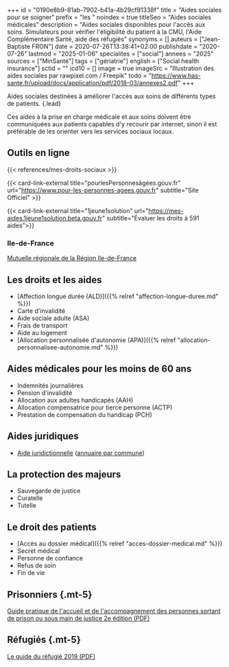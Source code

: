 +++
id = "0190e8b9-81ab-7902-b41a-4b29cf91338f"
title = "Aides sociales pour se soigner"
prefix = "les "
noindex = true
titleSeo = "Aides sociales médicales"
description = "Aides sociales disponibles pour l'accès aux soins. Simulateurs pour vérifier l'éligibilité du patient à la CMU, l'Aide Complémentaire Santé, aide des réfugiés"
synonyms = []
auteurs = ["Jean-Baptiste FRON"]
date = 2020-07-26T13:38:41+02:00
publishdate = "2020-07-26"
lastmod = "2025-01-06"
specialites = ["social"]
annees = "2025"
sources = ["MinSanté"]
tags = ["gériatrie"]
english = ["Social health insurance"]
sctid = ""
icd10 = []
image = true
imageSrc = "Illustration des aides sociales par rawpixel.com / Freepik"
todo = "https://www.has-sante.fr/upload/docs/application/pdf/2018-03/annexes2.pdf"
+++

Aides sociales destinées à améliorer l'accès aux soins de différents types de patients.
{.lead}

Ces aides à la prise en charge médicale et aux soins doivent être communiquées aux patients capables d'y recourir par internet, sinon il est préférable de les orienter vers les services sociaux locaux.

## Outils en ligne

{{< references/mes-droits-sociaux >}}

{{< card-link-external title="pourlesPersonnesâgées.gouv.fr" url="https://www.pour-les-personnes-agees.gouv.fr" subtitle="Site Officiel" >}}

{{< card-link-external title="1jeune1solution" url="https://mes-aides.1jeune1solution.beta.gouv.fr" subtitle="Évaluer les droits à 591 aides">}}

### Ile-de-France

[Mutuelle régionale de la Région Ile-de-France](https://www.iledefrance.fr/toutes-les-actualites/ile-de-france-mutuelle-sante-la-premiere-mutuelle-regionale-pour-tous-les-franciliens)

## Les droits et les aides

- [Affection longue durée (ALD)]({{% relref "affection-longue-duree.md" %}})
- Carte d'invalidité
- Aide sociale adulte (ASA)
- Frais de transport
- Aide au logement
- [Allocation personnalisée d'autonomie (APA)]({{% relref "allocation-personnalisee-autonomie.md" %}})

## Aides médicales pour les moins de 60 ans

- Indemnités journalières
- Pension d'invalidité
- Allocation aux adultes handicapés (AAH)
- Allocation compensatrice pour tierce personne (ACTP)
- Prestation de compensation du handicap (PCH)

## Aides juridiques

- [Aide juridictionnelle](https://www.aidejuridictionnelle.justice.fr) ([annuaire par commune](http://www.annuaires.justice.gouv.fr/annuaires-12162/liste-des-juridictions-competentes-pour-une-commune-22081.html))

## La protection des majeurs

- Sauvegarde de justice
- Curatelle
- Tutelle

## Le droit des patients

- [Accès au dossier médical]({{% relref "acces-dossier-medical.md" %}})
- Secret médical
- Personne de confiance
- Refus de soin
- Fin de vie

## Prisonniers {.mt-5}

[Guide pratique de l'accueil et de l'accompagnement des personnes sortant de prison ou sous main de justice 2e édition (PDF)](https://www.federationsolidarite.org/wp-content/uploads/2021/03/PPSMJ_V4.pdf)

## Réfugiés {.mt-5}

[Le guide du réfugié 2019 (PDF)](https://www.unistra.fr/fileadmin/upload/unistra/international/MUI/le-guide-du-refugie.pdf)
